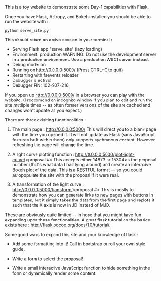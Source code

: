 This is a toy website to demonstrate some Day-1 capabilities with Flask.

Once you have Flask, Astropy, and Bokeh installed you should be able to run 
the website with :
    
    python serve_site.py

This should return an active session in your terminal : 
 * Serving Flask app "serve_site" (lazy loading)
 * Environment: production
   WARNING: Do not use the development server in a production environment.
   Use a production WSGI server instead.
 * Debug mode: on
 * Running on http://0.0.0.0:5000/ (Press CTRL+C to quit)
 * Restarting with fsevents reloader
 * Debugger is active!
 * Debugger PIN: 102-907-216

If you open up http://0.0.0.0:5000/ in a browser you can play with the website. 
(I reccomend an incognito window if you plan to edit and run the site mutliple
times -- as often former versions of the site are cached and changes won't
update as you expect.)

There are three exisiting functionalities :

1. The main page : http://0.0.0.0:5000/
This will direct you to a blank page with the time you opened it. 
It will not update as Flask (sans JavaScript features built within them) only
supports sychronous content. However refreshing the page will change the time.

2. A light curve plotting function : http://0.0.0.0:5000/plot-light-curve/<proposal #>
This accepts either 14873 or 15304 as the proposal number (that's what data I
had lying around) and create an interacive Bokeh plot of the data. This is a
RESTFUL format -- so you could autopopulate the site with the proposal if it
were real. 

3. A transformation of the light curve : http://0.0.0.0:5000/transform/<proposal #>
This is mostly to demonstrate how you can generate links to new pages with
buttons in templates, but it simply takes the data from the first page and
replots it such that the X axis is now in JD instead of MJD. 

These are obviously quite limited -- in hope that you might have fun expanding
upon these functionalities. A great flask tutorial on the basics exists here :
http://flask.pocoo.org/docs/1.0/tutorial/.

Some good ways to expand this site and your knowledge of flask : 

* Add some formatting into it! Call in bootstrap or roll your own style guide. 

* Write a form to select the proposal! 

* Write a small interactive JavaScript function to hide something in the form 
or dynamically render some content. 

